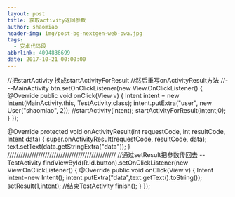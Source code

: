 ```yaml
---
layout: post
title: 获取activity返回参数
author: shaomiao
header-img: img/post-bg-nextgen-web-pwa.jpg
tags:
  - 安卓代码段
abbrlink: 4094836699
date: 2017-10-21 00:00:00
---
```

//把startActivity 换成startActivityForResult
//然后重写onActivityResult方法
//---MainActivity
btn.setOnClickListener(new View.OnClickListener() {
	@Override
	public void onClick(View v) {
		Intent intent = new Intent(MainActivity.this, TestActivity.class);
		intent.putExtra("user", new User("shaomiao", 2));
		//startActivity(intent);
		startActivityForResult(intent,0);
	}
});


@Override
protected void onActivityResult(int requestCode, int resultCode, Intent data) {
	super.onActivityResult(requestCode, resultCode, data);
	text.setText(data.getStringExtra("data"));
}
/////////////////////////////////////////////////
//通过setResult把参数传回去
--TestActivity
findViewById(R.id.button).setOnClickListener(new View.OnClickListener() {
	@Override
	public void onClick(View v) {
		Intent intent=new Intent();
		intent.putExtra("data",text.getText().toString());
		setResult(1,intent);
		//结束TestActivity
		finish();
	}
});
